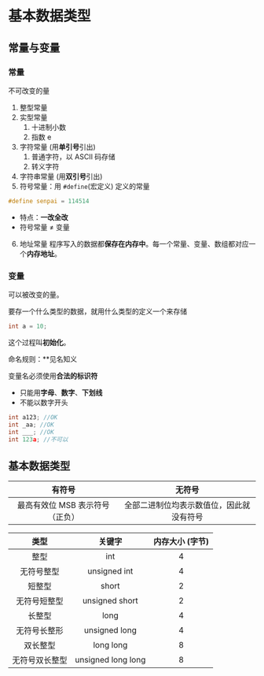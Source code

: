 # 基本数据类型
## 常量与变量
### 常量
不可改变的量

1. 整型常量
2. 实型常量
    1. 十进制小数
    2. 指数 e
3. 字符常量 (用**单引号**引出)
    1. 普通字符，以 ASCII 码存储
    2. 转义字符
4. 字符串常量 (用**双引号**引出)
5. 符号常量：用 `#define`(宏定义) 定义的常量

```c
#define senpai = 114514
```

* 特点：**一改全改**
* 符号常量 ≠ 变量

6. 地址常量
    程序写入的数据都**保存在内存中**。每一个常量、变量、数组都对应一个**内存地址**。

### 变量
可以被改变的量。

要存一个什么类型的数据，就用什么类型的定义一个来存储

```c
int a = 10;
```

这个过程叫**初始化**。

命名规则：**见名知义

变量名必须使用**合法的标识符**
* 只能用**字母**、**数字**、**下划线**
* 不能以数字开头

```c
int a123; //OK
int _aa; //OK
int ___; //OK
int 123a; //不可以
```

## 基本数据类型
有符号|无符号
:-:|:-:
最高有效位 MSB 表示符号（正负）|全部二进制位均表示数值位，因此就没有符号


类型|关键字|内存大小 (字节)
:-:|:-:|:-:
整型|int|4
无符号整型|unsigned int|4
短整型|short|2
无符号短整型|unsigned short|2
长整型|long|4
无符号长整形|unsigned long|4
双长整型|long long|8
无符号双长整型|unsigned long long|8
